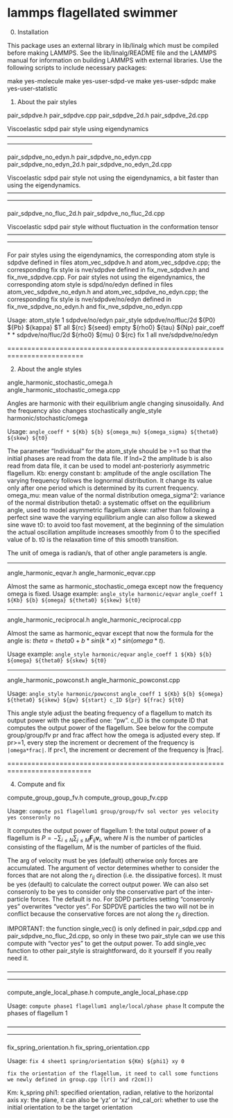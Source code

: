 # lammps flagellated swimmer

0. Installation

This package uses an external library in lib/linalg which must be
compiled before making LAMMPS.  See the lib/linalg/README file and the
LAMMPS manual for information on building LAMMPS with external
libraries.
Use the following scripts to include necessary packages:

make yes-molecule
make yes-user-sdpd-ve
make yes-user-sdpdc
make yes-user-statistic

1. About the pair styles

pair_sdpdve.h
pair_sdpdve.cpp
pair_sdpdve_2d.h
pair_sdpdve_2d.cpp

Viscoelastic sdpd pair style using eigendynamics
——————————————————————————————————————————————————

pair_sdpdve_no_edyn.h
pair_sdpdve_no_edyn.cpp
pair_sdpdve_no_edyn_2d.h
pair_sdpdve_no_edyn_2d.cpp

Viscoelastic sdpd pair style not using the eigendynamics, a bit faster than using the eigendynamics.
——————————————————————————————————————————————————

pair_sdpdve_no_fluc_2d.h
pair_sdpdve_no_fluc_2d.cpp

Viscoelastic sdpd pair style without fluctuation in the conformation tensor
——————————————————————————————————————————————————

For pair styles using the eigendynamics, the corresponding atom style is sdpdve defined in files atom_vec_sdpdve.h and atom_vec_sdpdve.cpp; the corresponding fix style is  nve/sdpdve defined in fix_nve_sdpdve.h and fix_nve_sdpdve.cpp.
For pair styles not using the eigendynamics, the corresponding atom style is sdpd/no/edyn defined in files atom_vec_sdpdve_no_edyn.h and atom_vec_sdpdve_no_edyn.cpp; the corresponding fix style is  nve/sdpdve/no/edyn defined in fix_nve_sdpdve_no_edyn.h and fix_nve_sdpdve_no_edyn.cpp

Usage:
atom_style 1 sdpdve/no/edyn
pair_style  sdpdve/no/fluc/2d ${P0} ${Pb} ${kappa} $T all ${rc} ${seed} empty ${rho0} ${tau} ${Np}
pair_coeff * * sdpdve/no/fluc/2d ${rho0} ${mu} 0 ${rc} 
fix 1 all nve/sdpdve/no/edyn

=========================================================================

2. About the angle styles

angle_harmonic_stochastic_omega.h
angle_harmonic_stochastic_omega.cpp

Angles are harmonic with their equilibrium angle changing sinusoidally.  And the frequency also changes stochastically
angle_style harmonic/stochastic/omega

Usage: `angle_coeff * ${Kb} ${b} ${omega_mu} ${omega_sigma} ${theta0} ${skew} ${t0}`

The parameter “Individual“  for the atom_style should be >=1 so that the initial phases are read from the data file.
If Ind=2 the amplitude b is also read from data file, it can be used to model ant-posteriorly asymmetric flagellum.
Kb: energy constant
b: amplitude of the angle oscillation
The varying frequency follows the lognormal distribution. It change its value only after one period which is determined by its current frequency.
omega_mu: mean value of the normal distribution
omega_sigma^2: variance of the normal distribution
theta0: a systematic offset on the equilibrium angle, used to model asymmetric flagellum
skew: rather than following a perfect sine wave the varying equilibrium angle can also follow a skewed sine wave
t0:  to avoid too fast movement, at the beginning of the simulation the actual oscillation amplitude increases smoothly from 0 to the specified value of b. t0 is the relaxation time of this smooth transition.

The unit of omega is radian/s, that of other angle parameters is angle.

______________________________________________________

angle_harmonic_eqvar.h
angle_harmonic_eqvar.cpp

Almost the same as harmonic_stochastic_omega except now the frequency omega is fixed.
Usage example:
`angle_style harmonic/eqvar`
`angle_coeff 1 ${Kb} ${b} ${omega} ${theta0} ${skew} ${t0}`

_______________________________________________________

angle_harmonic_reciprocal.h
angle_harmonic_reciprocal.cpp

Almost the same as harmonic_eqvar except that now the formula for the angle is:
$theta = theta0 + b*sin(k*x)*sin(omega*t)$. 

Usage example:
`angle_style harmonic/eqvar`
`angle_coeff 1 ${Kb} ${b} ${omega} ${theta0} ${skew} ${t0}`


_______________________________________________________


angle_harmonic_powconst.h
angle_harmonic_powconst.cpp

Usage:
`angle_style harmonic/powconst`
`angle_coeff 1 ${Kb} ${b} ${omega} ${theta0} ${skew} ${pw} ${start} c_ID ${pr} ${frac} ${t0}`

This angle style adjust the beating frequency of a flagellum to match its output power with the specified one: “pw”.
c_ID is the compute ID that computes the output power of the flagellum. See below for the compute group/group/fv
pr and frac affect how the omega is adjusted every step.
If pr>=1, every step the increment or decrement of the frequency is `|omega*frac|`.
If pr<1, the increment or decrement of the frequency is |frac|.

===========================================================================

4. Compute and fix 

compute_group_goup_fv.h
compute_group_goup_fv.cpp

Usage:
`compute ps1 flagellum1 group/group/fv sol vector yes velocity yes conseronly no`

It computes the output power of flagellum 1: the total output power of a flagellum is $P = -\sum_{i\le N} \sum_{j\le M} \bm{F}_{ij}\mathbf{v}_i$, where $N$ is the number of particles consisting of the flagellum, $M$ is the number of particles of the fluid.

The arg of velocity must be yes (default) otherwise only forces are accumulated.
The argument of vector determines whether to consider the forces that are not along the $r_{ij}$ direction (i.e. the dissipative forces). It must be yes (default) to calculate the correct output power. We can also set conseronly to be yes to consider only the conservative part of the inter-particle forces. The default is no. For SDPD particles setting “conseronly yes” overwrites “vector yes”. For SDPDVE particles the two will not be in conflict because the conservative forces are not along the $r_{ij}$ direction.

IMPORTANT: the function single_vec() is only defined in pair_sdpd.cpp and pair_sdpdve_no_fluc_2d.cpp, so only in these two pair_style can we use this compute with “vector yes” to get the output power. To add single_vec function to other pair_style is straightforward, do it yourself if you really need it.

——————————————————————————————————————————————————————————

compute_angle_local_phase.h
compute_angle_local_phase.cpp

Usage:
`compute phase1 flagellum1 angle/local/phase phase`
It compute the phases of flagellum 1

——————————————————————————————————————————————————————————

fix_spring_orientation.h
fix_spring_orientation.cpp

Usage:
`fix 4 sheet1 spring/orientation ${Km} ${phi1} xy 0`

`fix the orientation of the flagellum, it need to call some functions we newly defined in group.cpp (lr() and r2cm())`

Km: k_spring
phi1: specified orientation, radian, relative to the horizontal axis
xy: the plane, it can also be ‘yz’ or ‘xz’
ind_cal_ori: whether to use the initial orientation to be the target orientation
